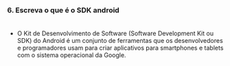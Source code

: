 ### 6. Escreva o que é o SDK android <br><br>

- O Kit de Desenvolvimento de Software (Software Development Kit ou SDK) do Android é um conjunto de ferramentas que os desenvolvedores e programadores usam para criar aplicativos para smartphones e tablets com o sistema operacional da Google. <br><br>